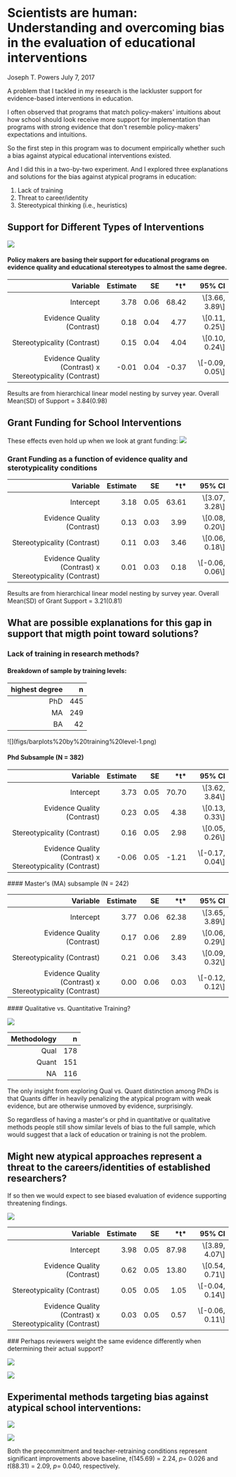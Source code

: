 Scientists are human: Understanding and overcoming bias in the evaluation of educational interventions
================
Joseph T. Powers
July 7, 2017

A problem that I tackled in my research is the lackluster support for evidence-based interventions in education.

I often observed that programs that match policy-makers' intuitions about how school should look receive more support for implementation than programs with strong evidence that don't resemble policy-makers' expectations and intuitions.

So the first step in this program was to document empirically whether such a bias against atypical educational interventions existed.

And I did this in a two-by-two experiment. And I explored three explanations and solutions for the bias against atypical programs in education:

1.  Lack of training
2.  Threat to career/identity
3.  Stereotypical thinking (i.e., heuristics)

Support for Different Types of Interventions
--------------------------------------------

![](figs/support_hlm%20and%20barplot-1.png)

#### Policy makers are basing their support for educational programs on evidence quality and educational stereotypes to almost the same degree.

<?xml version="1.0" encoding="UTF-8"?>
<table class="table" style="margin-left: auto; margin-right: auto;">
<thead>
<tr>
<th style="text-align:right;">
Variable
</th>
<th style="text-align:right;">
Estimate
</th>
<th style="text-align:right;">
SE
</th>
<th style="text-align:right;">
*t*
</th>
<th style="text-align:right;">
95% CI
</th>
</tr>
</thead>
<tbody>
<tr>
<td style="text-align:right;">
Intercept
</td>
<td style="text-align:right;">
3.78
</td>
<td style="text-align:right;">
0.06
</td>
<td style="text-align:right;">
68.42
</td>
<td style="text-align:right;">
\[3.66, 3.89\]
</td>
</tr>
<tr>
<td style="text-align:right;">
Evidence Quality (Contrast)
</td>
<td style="text-align:right;">
0.18
</td>
<td style="text-align:right;">
0.04
</td>
<td style="text-align:right;">
4.77
</td>
<td style="text-align:right;">
\[0.11, 0.25\]
</td>
</tr>
<tr>
<td style="text-align:right;">
Stereotypicality (Contrast)
</td>
<td style="text-align:right;">
0.15
</td>
<td style="text-align:right;">
0.04
</td>
<td style="text-align:right;">
4.04
</td>
<td style="text-align:right;">
\[0.10, 0.24\]
</td>
</tr>
<tr>
<td style="text-align:right;">
Evidence Quality (Contrast) x Stereotypicality (Contrast)
</td>
<td style="text-align:right;">
-0.01
</td>
<td style="text-align:right;">
0.04
</td>
<td style="text-align:right;">
-0.37
</td>
<td style="text-align:right;">
\[-0.09, 0.05\]
</td>
</tr>
</tbody>
</table>
Results are from hierarchical linear model nesting by survey year. Overall Mean(SD) of Support = 3.84(0.98)

Grant Funding for School Interventions
--------------------------------------

These effects even hold up when we look at grant funding: ![](figs/grant_hlm%20&%20bar%20plot-1.png)

### Grant Funding as a function of evidence quality and sterotypicality conditions

<?xml version="1.0" encoding="UTF-8"?>
<table class="table" style="margin-left: auto; margin-right: auto;">
<thead>
<tr>
<th style="text-align:right;">
Variable
</th>
<th style="text-align:right;">
Estimate
</th>
<th style="text-align:right;">
SE
</th>
<th style="text-align:right;">
*t*
</th>
<th style="text-align:right;">
95% CI
</th>
</tr>
</thead>
<tbody>
<tr>
<td style="text-align:right;">
Intercept
</td>
<td style="text-align:right;">
3.18
</td>
<td style="text-align:right;">
0.05
</td>
<td style="text-align:right;">
63.61
</td>
<td style="text-align:right;">
\[3.07, 3.28\]
</td>
</tr>
<tr>
<td style="text-align:right;">
Evidence Quality (Contrast)
</td>
<td style="text-align:right;">
0.13
</td>
<td style="text-align:right;">
0.03
</td>
<td style="text-align:right;">
3.99
</td>
<td style="text-align:right;">
\[0.08, 0.20\]
</td>
</tr>
<tr>
<td style="text-align:right;">
Stereotypicality (Contrast)
</td>
<td style="text-align:right;">
0.11
</td>
<td style="text-align:right;">
0.03
</td>
<td style="text-align:right;">
3.46
</td>
<td style="text-align:right;">
\[0.06, 0.18\]
</td>
</tr>
<tr>
<td style="text-align:right;">
Evidence Quality (Contrast) x Stereotypicality (Contrast)
</td>
<td style="text-align:right;">
0.01
</td>
<td style="text-align:right;">
0.03
</td>
<td style="text-align:right;">
0.18
</td>
<td style="text-align:right;">
\[-0.06, 0.06\]
</td>
</tr>
</tbody>
</table>
Results are from hierarchical linear model nesting by survey year. Overall Mean(SD) of Grant Support = 3.21(0.81)

What are possible explanations for this gap in support that migth point toward solutions?
-----------------------------------------------------------------------------------------

### Lack of training in research methods?

#### Breakdown of sample by training levels:

<?xml version="1.0" encoding="UTF-8"?>
<table class="table table-striped" style="width: auto !important; text-align: right;">
<thead>
<tr>
<th style="text-align:right;">
highest degree
</th>
<th style="text-align:right;">
n
</th>
</tr>
</thead>
<tbody>
<tr>
<td style="text-align:right;">
PhD
</td>
<td style="text-align:right;">
445
</td>
</tr>
<tr>
<td style="text-align:right;">
MA
</td>
<td style="text-align:right;">
249
</td>
</tr>
<tr>
<td style="text-align:right;">
BA
</td>
<td style="text-align:right;">
42
</td>
</tr>
</tbody>
</table>
![](figs/barplots%20by%20training%20level-1.png)

<br>

#### Phd Subsample (N = 382)

<?xml version="1.0" encoding="UTF-8"?>
<table class="table" style="margin-left: auto; margin-right: auto;">
<thead>
<tr>
<th style="text-align:right;">
Variable
</th>
<th style="text-align:right;">
Estimate
</th>
<th style="text-align:right;">
SE
</th>
<th style="text-align:right;">
*t*
</th>
<th style="text-align:right;">
95% CI
</th>
</tr>
</thead>
<tbody>
<tr>
<td style="text-align:right;">
Intercept
</td>
<td style="text-align:right;">
3.73
</td>
<td style="text-align:right;">
0.05
</td>
<td style="text-align:right;">
70.70
</td>
<td style="text-align:right;">
\[3.62, 3.84\]
</td>
</tr>
<tr>
<td style="text-align:right;">
Evidence Quality (Contrast)
</td>
<td style="text-align:right;">
0.23
</td>
<td style="text-align:right;">
0.05
</td>
<td style="text-align:right;">
4.38
</td>
<td style="text-align:right;">
\[0.13, 0.33\]
</td>
</tr>
<tr>
<td style="text-align:right;">
Stereotypicality (Contrast)
</td>
<td style="text-align:right;">
0.16
</td>
<td style="text-align:right;">
0.05
</td>
<td style="text-align:right;">
2.98
</td>
<td style="text-align:right;">
\[0.05, 0.26\]
</td>
</tr>
<tr>
<td style="text-align:right;">
Evidence Quality (Contrast) x Stereotypicality (Contrast)
</td>
<td style="text-align:right;">
-0.06
</td>
<td style="text-align:right;">
0.05
</td>
<td style="text-align:right;">
-1.21
</td>
<td style="text-align:right;">
\[-0.17, 0.04\]
</td>
</tr>
</tbody>
</table>
#### Master's (MA) subsample (N = 242)

<?xml version="1.0" encoding="UTF-8"?>
<table class="table" style="margin-left: auto; margin-right: auto;">
<thead>
<tr>
<th style="text-align:right;">
Variable
</th>
<th style="text-align:right;">
Estimate
</th>
<th style="text-align:right;">
SE
</th>
<th style="text-align:right;">
*t*
</th>
<th style="text-align:right;">
95% CI
</th>
</tr>
</thead>
<tbody>
<tr>
<td style="text-align:right;">
Intercept
</td>
<td style="text-align:right;">
3.77
</td>
<td style="text-align:right;">
0.06
</td>
<td style="text-align:right;">
62.38
</td>
<td style="text-align:right;">
\[3.65, 3.89\]
</td>
</tr>
<tr>
<td style="text-align:right;">
Evidence Quality (Contrast)
</td>
<td style="text-align:right;">
0.17
</td>
<td style="text-align:right;">
0.06
</td>
<td style="text-align:right;">
2.89
</td>
<td style="text-align:right;">
\[0.06, 0.29\]
</td>
</tr>
<tr>
<td style="text-align:right;">
Stereotypicality (Contrast)
</td>
<td style="text-align:right;">
0.21
</td>
<td style="text-align:right;">
0.06
</td>
<td style="text-align:right;">
3.43
</td>
<td style="text-align:right;">
\[0.09, 0.32\]
</td>
</tr>
<tr>
<td style="text-align:right;">
Evidence Quality (Contrast) x Stereotypicality (Contrast)
</td>
<td style="text-align:right;">
0.00
</td>
<td style="text-align:right;">
0.06
</td>
<td style="text-align:right;">
0.03
</td>
<td style="text-align:right;">
\[-0.12, 0.12\]
</td>
</tr>
</tbody>
</table>
#### Qualitative vs. Quantitative Training?

![](figs/barplots%20qualquant-1.png)
<?xml version="1.0" encoding="UTF-8"?>
<table class="table table-striped" style="width: auto !important; text-align: right;">
<thead>
<tr>
<th style="text-align:right;">
Methodology
</th>
<th style="text-align:right;">
n
</th>
</tr>
</thead>
<tbody>
<tr>
<td style="text-align:right;">
Qual
</td>
<td style="text-align:right;">
178
</td>
</tr>
<tr>
<td style="text-align:right;">
Quant
</td>
<td style="text-align:right;">
151
</td>
</tr>
<tr>
<td style="text-align:right;">
NA
</td>
<td style="text-align:right;">
116
</td>
</tr>
</tbody>
</table>
The only insight from exploring Qual vs. Quant distinction among PhDs is that Quants differ in heavily penalizing the atypical program with weak evidence, but are otherwise unmoved by evidence, surprisingly.

So regardless of having a master's or phd in quantitative or qualitative methods people still show similar levels of bias to the full sample, which would suggest that a lack of education or training is not the problem.

Might new atypical approaches represent a threat to the careers/identities of established researchers?
------------------------------------------------------------------------------------------------------

If so then we would expect to see biased evaluation of evidence supporting threatening findings.

![](figs/bar%20plot%20of%20eval%20quality%20rating-1.png)
<?xml version="1.0" encoding="UTF-8"?>
<table class="table" style="margin-left: auto; margin-right: auto;">
<thead>
<tr>
<th style="text-align:right;">
Variable
</th>
<th style="text-align:right;">
Estimate
</th>
<th style="text-align:right;">
SE
</th>
<th style="text-align:right;">
*t*
</th>
<th style="text-align:right;">
95% CI
</th>
</tr>
</thead>
<tbody>
<tr>
<td style="text-align:right;">
Intercept
</td>
<td style="text-align:right;">
3.98
</td>
<td style="text-align:right;">
0.05
</td>
<td style="text-align:right;">
87.98
</td>
<td style="text-align:right;">
\[3.89, 4.07\]
</td>
</tr>
<tr>
<td style="text-align:right;">
Evidence Quality (Contrast)
</td>
<td style="text-align:right;">
0.62
</td>
<td style="text-align:right;">
0.05
</td>
<td style="text-align:right;">
13.80
</td>
<td style="text-align:right;">
\[0.54, 0.71\]
</td>
</tr>
<tr>
<td style="text-align:right;">
Stereotypicality (Contrast)
</td>
<td style="text-align:right;">
0.05
</td>
<td style="text-align:right;">
0.05
</td>
<td style="text-align:right;">
1.05
</td>
<td style="text-align:right;">
\[-0.04, 0.14\]
</td>
</tr>
<tr>
<td style="text-align:right;">
Evidence Quality (Contrast) x Stereotypicality (Contrast)
</td>
<td style="text-align:right;">
0.03
</td>
<td style="text-align:right;">
0.05
</td>
<td style="text-align:right;">
0.57
</td>
<td style="text-align:right;">
\[-0.06, 0.11\]
</td>
</tr>
</tbody>
</table>
### Perhaps reviewers weight the same evidence differently when determining their actual support?

![](figs/fig.support_3way-1.png)

![](figs/unnamed-chunk-3-1.png)

Experimental methods targeting bias against atypical school interventions:
--------------------------------------------------------------------------

![](figs/first%20reveal%20of%202016%20experiment-1.png)

![](figs/plot%20of%202016%20experiment-1.png)

Both the precommitment and teacher-retraining conditions represent significant improvements above baseline, *t*(145.69) = 2.24, *p*= 0.026 and *t*(88.31) = 2.09, *p*= 0.040, respectively.
